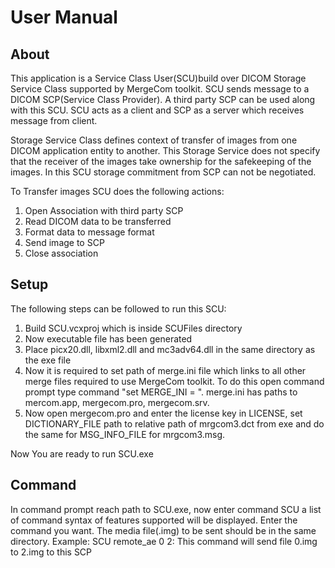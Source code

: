 # User Manual

## About

This application is a Service Class User(SCU)build over DICOM Storage Service Class supported by MergeCom toolkit. SCU sends message to a DICOM SCP(Service Class Provider). A third party SCP can be used along with this SCU. SCU acts as a client and SCP as a server which receives message from client.

Storage Service Class defines context of transfer of images from one DICOM application entity to another. This Storage Service does not specify that the receiver of the images take ownership for the safekeeping of the images. In this SCU storage commitment from SCP can not be negotiated.

To Transfer images SCU does the following actions:

1. Open Association with third party SCP
2. Read DICOM data to be transferred
3. Format data to message format
4. Send image to SCP
5. Close association

## Setup

The following steps can be followed to run this SCU:

1. Build SCU.vcxproj which is inside SCUFiles directory
2. Now executable file has been generated
3. Place picx20.dll, libxml2.dll and mc3adv64.dll in the same directory as the exe file
4. Now it is required to set path of merge.ini file which links to all other merge files required to use MergeCom toolkit. To do this open command prompt type command "set MERGE_INI = <path to merge.ini>".
merge.ini has paths to mercom.app, mergecom.pro, mergecom.srv.
5. Now open mergecom.pro and enter the license key in LICENSE, set DICTIONARY_FILE path to relative path of mrgcom3.dct from exe and do the same for MSG_INFO_FILE for mrgcom3.msg.

Now You are ready to run SCU.exe

## Command
In command prompt reach path to SCU.exe, now enter command SCU a list of command syntax of features supported will be displayed. Enter the command you want. The media file(.img) to be sent should be in the same directory.
Example:
SCU remote_ae 0 2: This command will send file 0.img to 2.img to this SCP
